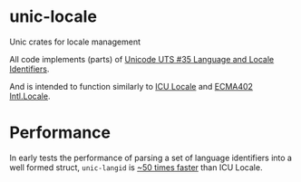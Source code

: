 # unic-locale
Unic crates for locale management

All code implements (parts) of [Unicode UTS #35 Language and Locale Identifiers](http://unicode.org/reports/tr35/#Identifiers).

And is intended to function similarly to [ICU Locale](http://icu-project.org/apiref/icu4c/classicu_1_1Locale.html) and [ECMA402 Intl.Locale](https://github.com/tc39/proposal-intl-locale/).

# Performance

In early tests the performance of parsing a set of language identifiers into a well formed struct, `unic-langid` is [~50 times faster](https://gist.github.com/zbraniecki/016f7bd35fc6e09aede997c5bc20222a) than ICU Locale.
